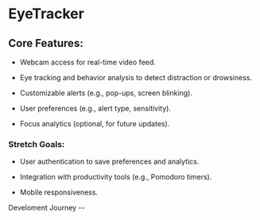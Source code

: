 # EyeTracker

## Core Features:

- Webcam access for real-time video feed.

- Eye tracking and behavior analysis to detect distraction or drowsiness.

- Customizable alerts (e.g., pop-ups, screen blinking).

- User preferences (e.g., alert type, sensitivity).

- Focus analytics (optional, for future updates).

### Stretch Goals:

- User authentication to save preferences and analytics.

- Integration with productivity tools (e.g., Pomodoro timers).

- Mobile responsiveness.

Develoment Journey --
